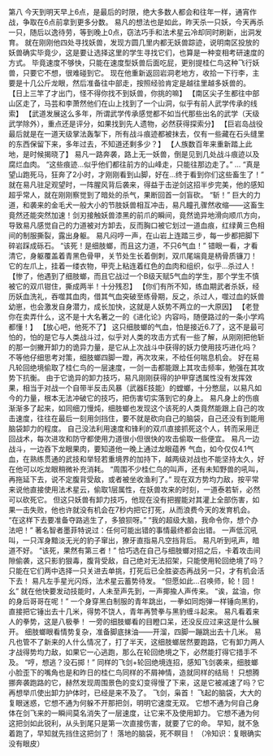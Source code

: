 第八
	今天到明天早上6点，是最后的时限，绝大多数人都会和往年一样，通宵作战，争取在6点前拿到更多分数。
	易凡的想法也是如此，昨天杀一只妖，今天再杀一只，随后以逸待劳，等到晚上0点，窃法巧手和法术星云冷却同时刷新，出洞发育。
	就在刚刚他四处寻找妖兽，发现方圆几里内都无妖兽踪迹，说明南区投放的妖兽确实毕竟少，这是要让选择这里的学生寻找它们，也算是一种变相考研速度的方式。
	毕竟速度不够快，只能在速度型妖兽后面吃屁，更别提桂仁鸟这种飞行妖兽，只要它不想，很难碰到它。
	现在他重新返回岩洞老地方，收拾一下行李，主要是十几公斤龙眼，然后准备往中部走，按照经验肯定是越往里越多妖兽的。
	【日上三竿了才出门，怪不得你找不到妖兽，你挑的嘛】
	【南区尖子生都往中部山区走了，马芸和李萧然他们在山上找到了一个山洞，似乎有前人武学传承的线索】
	【武道发展这么多年，所谓武学传承感觉都不如当代那些出名的武学（天级武学除外），重点还是评分，如果找到先人遗物，必然获得探索分】
	【巨岩岛战役最后就是在一道天级掌法轰掣下，所有战斗痕迹都被抹去，仅有一些藏在石头缝里的东西保留下来，多年过去，不知道还剩多少？】
	【人族数百年来重新踏上此地，是时候揭晓了】
	易凡一路奔袭，路上无一妖兽，倒是见到几处战斗痕迹以及腐烂血肉。
	“这些痕迹...似乎他们都往前方的山峰走，只能往那边走了。”
	...
	“真是望山跑死马，狂奔了2小时，才刚刚看到山脚，好在...终于看到你们这些畜生了！”
	就在易凡驻足观望时，一阵腥风背后袭来，得益于击逆剑这招半步完美，他的感知超乎常人，就在刚刚察觉到了暗处的杀气，果断回首一剑盲砍。
	“斩！”
	巨大的力道，和袭来的金毛犬一般大小的节肢妖兽相互冲击，易凡瞳孔骤然收缩——这畜生竟然还能突然加速！剑刃接触妖兽漆黑的前爪的瞬间，竟然诡异地滑向顺爪方向，导致易凡感觉自己的力道被对方卸去，反而胸口被它划过一道血痕，红绿黄三色相间的制服撕裂，露出身躯。
	易凡闷哼一声，在山岩上连踏三步，每一步都把脚下碎岩踩成砾石。
	“该死！是细肢螂，而且这力道，不只6气血！”
	错眼一看，才看清它，身躯覆盖着青黑色骨甲，关节处生长着倒刺，双爪尾端竟是柄骨质镰刀！
	它的左爪上，挂着一缕衣物，甲壳上粘连着红色的血肉和组织，似乎...杀过人！
	【惨了，他遇到了细肢螂，而且它战过一个B级天赋5气血的学生，那个学生不慎被它的双爪钳住，撕成两半！十分残忍】
	【你们有所不知，练血期武者杀妖，经历妖血洗礼，吞噬其血肉，借其气血突破至练骨期，反之，杀过人，噬过血的妖兽幼崽，也会激发自身潜力，成长加快，这就是人妖势不两立的一大原因】
	【老登你在卖弄什么，这不是十大名著之一的《进化论》内容吗，随便路过的一条小学鸡都懂！】
	【放心吧，他死不了】
	这只细肢螂的气血，怕是接近6.7了，这不是最可怕的，怕的是它与人类战斗过，似乎对人类的攻击方式有一些了解，从刚刚把他斩的那一剑撇开卸力的诡异力量，是它从上次战斗中获得的妖力使用技巧进化吗？
	不等他仔细思考对策，细肢螂四脚一蹬，再次攻来，不给任何喘息机会。
	好在易凡轮回绝境偷取了桂仁鸟的一层速度，一剑一击都能跟上其攻击频率，勉强在其攻势下抗衡。
	由于它诡异的卸力技巧，易凡刚刚获得的护甲穿透属性没有发挥效果，相当于对战一个自带半反击风暴（武器E技能）的螳螂，十分憋屈，以易凡如今的力量，根本无法冲破它的技巧，把伤害切实落到它的身上。
	易凡身上的伤痕渐渐多了起来，如同细刀慢炖，细肢螂也发现这个该死的人类竟然能跟上自己的攻击速度，往往在最后一刻用剑挡住，要不就是砍向自己的脑袋，自己还没有到能用脑袋卸力的程度。
	自己没法利用速度和锋利的双爪直接抓死这个人，转而采用迂回战术，每次进攻和防守都使用力道很小但很快的攻击偷取一些便宜。
	易凡一边战斗，一边吞下龙眼果肉，要知道他一晚上通过龙眼蕴养	气血，如今仅仅4.1气血，在熟练贯通的武技和举轻若重境界的加持下，越两级对战也不能坚持太久，好在他可以吃龙眼稍微补充消耗。
	“周围不少桂仁鸟的叫声，还有未知野兽的吼叫，再拖延下去，说不定腹背受敌，或者被坐收渔利了。”
	现在双方势均力敌，按平常来说他直接使用法术星云，偷取1层属性，在妖兽攻来的时刻，一道泰若斩，必然可以砍死它。
	但这只妖兽有卸力技巧，他现在没有把握能对其灌上全部伤害，如果一击失败，他也许就没有机会在7秒内把它打死，从而浪费今天的发育机会。
	“在这样下去要准备夺路逃生了，多狼狈呀。”
	“我的超级大脑，我命令你，想个办法吧！”
	著名智者墨菲特说过：任何可能出错的事情最终都会出错。
	一声低沉吼叫，一只浑身黯淡无光的豹子窜出，獠牙直指易凡空挡背后。
	易凡听到吼声，暗道不好。
	“该死，果然有第三者！”
	恰巧选在自己与细肢螂对招之后，卡着攻击间隙偷袭，这只影豹狠毒，腹背受敌，自己绝对无法招架，只能使用轮回绝境了吗？
	只能在它们两中选择一只关进去单挑，打死后已全胜姿态再战另一只，才有机会活下去！
	易凡左手星光闪烁，法术星云蓄势待发。
	“但愿如此...召唤师，轮！回！幺”
	就在他快要发动技能时，人未至声先到，一声揶揄人声传来。
	“诶，盆油，你的身后哥哥在呢！”
	一个身穿黑白制服的青年跳出，一拳如同炮弹一样锤向黑豹，直接把它锤出去十几米，得势不饶人，青年再赞拳与黑豹缠斗起来。
	易凡看着来人的拳势，这是八极拳！
	一旁的细肢螂看的目瞪口呆，还没反应过来这是什么展开。
	细肢螂眼看情势复杂，准备脚底抹油——开溜，四脚一蹦跳出去十几米。
	易凡也管不了新来的人什么情况了，打了半天，这细肢螂居然要跑路，它有卸力两人才战得势均力敌，如果它一心逃跑，那么在轮回绝境之下，必然能打得它措手不及。
	“哼，想逃？没石掷！”
	同样的飞剑+轮回绝境连招，感知飞剑袭来，细肢螂小脸歪下的嘴角也是和昨日的桂仁鸟同样的不屑神情，造就同样的结局！
	只想腾挪奔袭跑路的它，赫然发现周围景色的变幻变得慢了下来，这是它被减速了吗？它再想举爪使出卸力护体时，已经是来不及了。
	飞剑，枭首！
	飞起的脑袋，大大的复眼迷惑，它想不通为何躲不开那把剑，明明它速度无双。
	它想不通为何自己身体在剑飞来的一瞬间莫名消失了一层速度，让它来不及使用卸力。
	它想不通为何这把剑如此锐利，从头到尾只是第一次直接伤害，就要了它的命。
	早知，就不急着跑了，早知就先挡住这把剑了！
	落地的脑袋，死不瞑目！
	（冷知识：复眼确实没有眼皮）
	
	
	
	
	